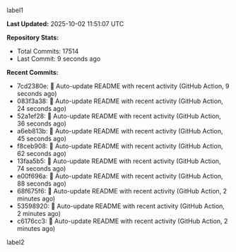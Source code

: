 
label1 
<!-- ACTIVITY_START -->
**Last Updated:** 2025-10-02 11:51:07 UTC

**Repository Stats:**
- Total Commits: 17514
- Last Commit: 9 seconds ago

**Recent Commits:**
- 7cd2380e: 🤖 Auto-update README with recent activity (GitHub Action, 9 seconds ago)
- 083f3a38: 🤖 Auto-update README with recent activity (GitHub Action, 24 seconds ago)
- 52a1ef28: 🤖 Auto-update README with recent activity (GitHub Action, 36 seconds ago)
- a6eb813b: 🤖 Auto-update README with recent activity (GitHub Action, 45 seconds ago)
- f8ceb908: 🤖 Auto-update README with recent activity (GitHub Action, 62 seconds ago)
- 13faa5b5: 🤖 Auto-update README with recent activity (GitHub Action, 74 seconds ago)
- e00f696a: 🤖 Auto-update README with recent activity (GitHub Action, 88 seconds ago)
- 68f675f6: 🤖 Auto-update README with recent activity (GitHub Action, 2 minutes ago)
- 53598920: 🤖 Auto-update README with recent activity (GitHub Action, 2 minutes ago)
- c6176cc3: 🤖 Auto-update README with recent activity (GitHub Action, 2 minutes ago)
<!-- ACTIVITY_END -->

label2
